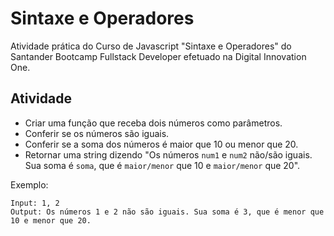 # Sintaxe e Operadores

Atividade prática do Curso de Javascript "Sintaxe e Operadores" do Santander Bootcamp Fullstack Developer efetuado na Digital Innovation One.

## Atividade

- Criar uma função que receba dois números como parâmetros.
- Conferir se os números são iguais.
- Conferir se a soma dos números é maior que 10 ou menor que 20.
- Retornar uma string dizendo "Os números `num1` e `num2` não/são iguais. Sua soma é `soma`, que é `maior/menor` que 10 e `maior/menor` que 20".

Exemplo:

```
Input: 1, 2
Output: Os números 1 e 2 não são iguais. Sua soma é 3, que é menor que 10 e menor que 20.
```
